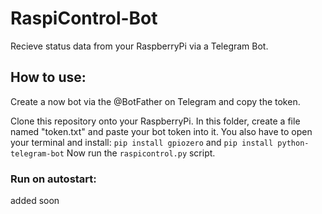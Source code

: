 # RaspiControl-Bot
Recieve status data from your RaspberryPi via a Telegram Bot.

## How to use:

Create a now bot via the @BotFather on Telegram and copy the token.

Clone this repository onto your RaspberryPi.
In this folder, create a file named "token.txt" and paste your bot token into it.
You also have  to open your terminal and install:
`pip install gpiozero`  and `pip install python-telegram-bot`
Now run the `raspicontrol.py` script.

### Run on autostart:

added soon